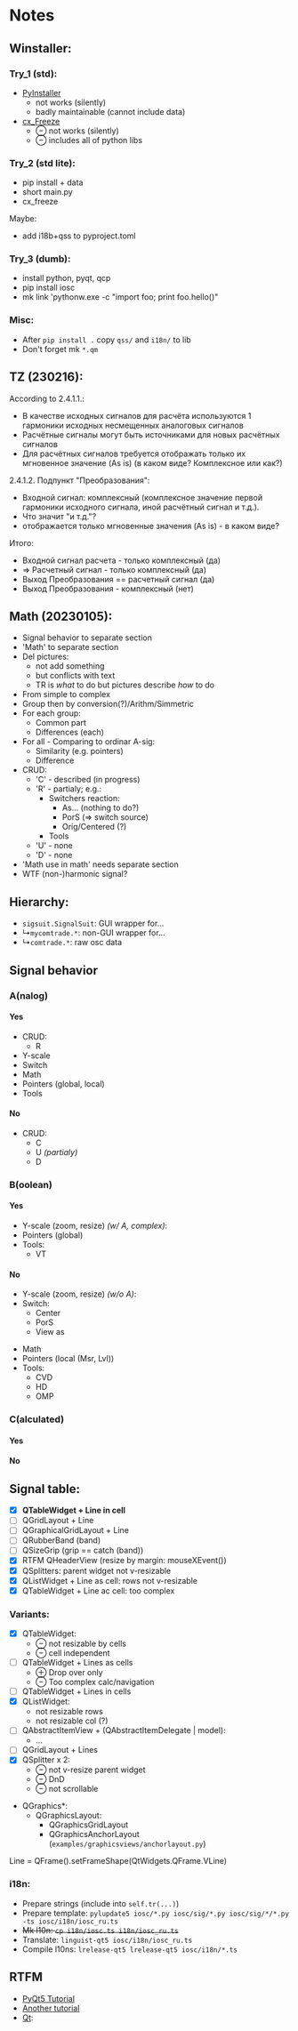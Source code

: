 # Notes

## Winstaller:

### Try_1 (std):
- [PyInstaller](https://pyinstaller.org/en/stable/)
  + not works (silently)
  + badly maintainable (cannot include data)
- [cx_Freeze](https://cx-freeze.readthedocs.io/en/latest/)
  + &ominus; not works (silently)
  + &ominus; includes all of python libs

### Try_2 (std lite):
- pip install + data
- short main.py
- cx_freeze

Maybe:
- add i18b+qss to pyproject.toml

### Try_3 (dumb):
- install python, pyqt, qcp
- pip install iosc
- mk link 'pythonw.exe -c "import foo; print foo.hello()"

### Misc:
- After `pip install .` copy `qss/` and `i18n/` to lib
- Don't forget mk `*.qm`

## TZ (230216):

According to 2.4.1.1.:

- В качестве исходных сигналов для расчёта используются 1 гармоники исходных несмещенных аналоговых сигналов
- Расчётные сигналы могут быть источниками для новых расчётных сигналов
- Для расчётных сигналов требуется отображать только их мгновенное значение (As is) (в каком виде? Комплексное или как?)

2.4.1.2. Подпункт "Преобразования":
- Входной сигнал: комплексный (комплексное значение первой гармоники исходного сигнала, иной расчётный сигнал и т.д.).
- Что значит "и т.д."?
- отображается только мгновенные значения (As is) - в каком виде?

Итого:
- Входной сигнал расчета - только комплексный (да)
- &rArr; Расчетный сигнал - только комплексный (да)
- Выход Преобразования == расчетный сигнал (да)
- Выход Преобразования - комплексный (нет)

## Math (20230105):
- Signal behavior to separate section
- 'Math' to separate section
- Del pictures:
  + not add something
  + but conflicts with text
  + TR is _what_ to do but pictures describe _how_ to do
- From simple to complex
- Group then by conversion(?)/Arithm/Simmetric
- For each group:
  + Common part
  + Differences (each)
- For all - Comparing to ordinar A-sig:
  + Similarity (e.g. pointers)
  + Difference
- CRUD:
  + 'C' - described (in progress)
  + 'R' - partialy; e.g.:
    - Switchers reaction:
      + As&hellip; (nothing to do?)
      + PorS (=> switch source)
      + Orig/Centered (?)
    - Tools
  + 'U' - none
  + 'D' - none
- 'Math use in math' needs separate section
- WTF (non-)harmonic signal?


## Hierarchy:

- `sigsuit.SignalSuit`: GUI wrapper for&hellip;
- &rdsh;`mycomtrade.*`: non-GUI wrapper for&hellip;
- &rdsh;`comtrade.*`: raw osc data


## Signal behavior
### A(nalog)
#### Yes
- CRUD:
  + R
- Y-scale
- Switch
- Math
- Pointers (global, local)
- Tools

#### No
- CRUD:
  + C
  + U *(partialy)*
  + D

### B(oolean)
#### Yes
- Y-scale (zoom, resize) *(w/ A, complex)*:
- Pointers (global)
- Tools:
  + VT

#### No
- Y-scale (zoom, resize) *(w/o A)*:
- Switch:
  + Center
  + PorS
  + View as
+ Math
+ Pointers (local (Msr, Lvl))
+ Tools:
  + CVD
  + HD
  + OMP

### C(alculated)
#### Yes
#### No

## Signal table:
- [x] **QTableWidget + Line in cell**
- [ ] QGridLayout + Line
- [ ] QGraphicalGridLayout + Line
- [ ] QRubberBand (band)
- [ ] QSizeGrip (grip == catch (band))
- [x] RTFM QHeaderView (resize by margin: mouseXEvent())
- [x] QSplitters: parent widget not v-resizable
- [x] QListWidget + Line as cell: rows not v-resizable
- [x] QTableWidget + Line ac cell: too complex

### Variants:
- [x] QTableWidget:
  + &ominus; not resizable by cells
  + &ominus; cell independent
- [ ] QTableWidget + Lines as cells
  + &oplus; Drop over only
  + &ominus; Too complex calc/navigation
- [ ] QTableWidget + Lines in cells
- [x] QListWidget:
  + not resizable rows
  + not resizable col (?)
- [ ] QAbstractItemView + (QAbstractItemDelegate | model):
  + ...
- [ ] QGridLayout + Lines
- [x] QSplitter x 2:
  + &ominus; not v-resize parent widget
  + &ominus; DnD
  + &ominus; not scrollable
- QGraphics*:
  + QGraphicsLayout:
    * QGraphicsGridLayout
    * QGraphicsAnchorLayout (`examples/graphicsviews/anchorlayout.py`)
  
Line = QFrame().setFrameShape(QtWidgets.QFrame.VLine)

### i18n:
- Prepare strings (include into `self.tr(...)`)
- Prepare template: `pylupdate5 iosc/*.py iosc/sig/*.py iosc/sig/*/*.py -ts iosc/i18n/iosc_ru.ts`
- ~~Mk l10n: `cp i18n/iosc.ts i18n/iosc_ru.ts`~~
- Translate: `linguist-qt5 iosc/i18n/iosc_ru.ts`
- Compile l10ns: `lrelease-qt5 lrelease-qt5 iosc/i18n/*.ts`

## RTFM
- [PyQt5 Tutorial](https://www.pythonguis.com/pyqt5-tutorial/)
- [Another tutorial](https://www.bogotobogo.com/Qt/)
- [Qt](https://evileg.com/ru/knowledge/qt/):
